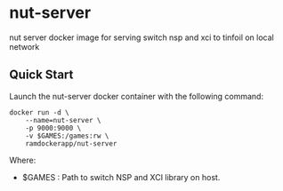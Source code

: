# nut-server
nut server docker image for serving switch nsp and xci to tinfoil on local network

## Quick Start

Launch the nut-server docker container with the following command:

``` 
docker run -d \
    --name=nut-server \
    -p 9000:9000 \
    -v $GAMES:/games:rw \
    ramdockerapp/nut-server
```

Where:

- $GAMES : Path to switch NSP and XCI library on host.